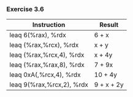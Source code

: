 ### Exercise 3.6
| Instruction                   | Result        |
| ----------------------------- | ------------- |
| leaq 6(%rax), %rdx            | 6 + x         |
| leaq (%rax,%rcx), %rdx        | x + y         |
| leaq (%rax,%rcx,4), %rdx      | x + 4y        |
| leaq (%rax,%rax,8), %rdx      | 7 + 9x        |
| leaq 0xA(,%rcx,4), %rdx       | 10 + 4y       |
| leaq 9(%rax,%rcx,2), %rdx     | 9 + x + 2y    |
